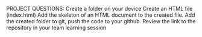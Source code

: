 PROJECT QUESTIONS:
Create a folder on your device
Create an HTML file (index.html)
Add the skeleton of an HTML document to the created file.
Add the created folder to git, push the code to your github.
Review the link to the repository in your team learning session
